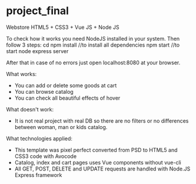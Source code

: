 # project_final
Webstore HTML5 + CSS3 + Vue JS + Node JS

To check how it works you need NodeJS installed in your system. Then follow 3 steps:
cd <path to project>
npm install //to install all dependencies
npm start //to start node express server
  
After that in case of no errors just open localhost:8080 at your browser.

What works:
* You can add or delete some goods at cart
* You can browse catalog
* You can check all beautiful effects of hover

What doesn't work:
* It is not real project with real DB so there are no filters or no differences between woman, man or kids catalog.

What technologies applied:
* This template was pixel perfect converted from PSD to HTML5 and CSS3 code with Avocode
* Catalog, index and cart pages uses Vue components without vue-cli
* All GET, POST, DELETE and UPDATE requests are handled with Node.JS Express framework
